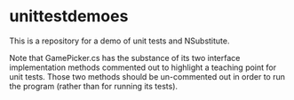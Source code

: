 # unittestdemoes
This is a repository for a demo of unit tests and NSubstitute.

Note that GamePicker.cs has the substance of its two interface implementation methods commented out to highlight a teaching point for unit tests. Those two methods should be un-commented out in order to run the program (rather than for running its tests).
